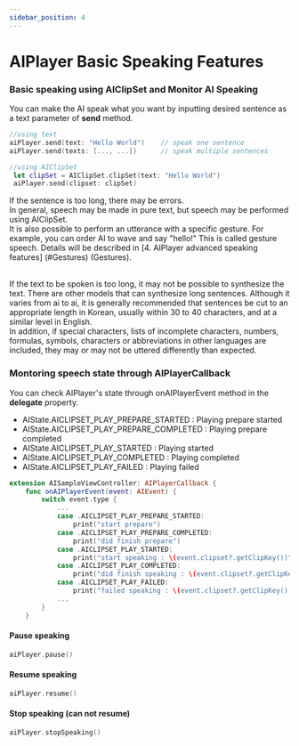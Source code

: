```yaml
---
sidebar_position: 4
---
```


# AIPlayer Basic Speaking Features

### Basic speaking using AIClipSet and Monitor AI Speaking

You can make the AI speak what you want by inputting desired sentence as a text parameter of __send__ method. 

  ```Swift
  //using text
  aiPlayer.send(text: "Hello World")	// speak one sentence
  aiPlayer.send(texts: [..., ...])		// speak multiple sentences
  
  //using AIClipSet
   let clipSet = AIClipSet.clipSet(text: "Hello World")
   aiPlayer.send(clipset: clipSet)
  ```

If the sentence is too long, there may be errors. <br/>
In general, speech may be made in pure text, but speech may be performed using AIClipSet. <br/>
It is also possible to perform an utterance with a specific gesture. For example, you can order AI to wave and say "hello!" This is called gesture speech. Details will be described in [4. AIPlayer advanced speaking features] (#Gestures) (Gestures). <br/> <br/>

If the text to be spoken is too long, it may not be possible to synthesize the text. There are other models that can synthesize long sentences. Although it varies from ai to ai, it is generally recommended that sentences be cut to an appropriate length in Korean, usually within 30 to 40 characters, and at a similar level in English. <br/>
In addition, if special characters, lists of incomplete characters, numbers, formulas, symbols, characters or abbreviations in other languages are included, they may or may not be uttered differently than expected.

### Montoring speech state through AIPlayerCallback

You can check AIPlayer's state through onAIPlayerEvent method in the __delegate__ property. 

- AIState.AICLIPSET_PLAY_PREPARE_STARTED : Playing prepare started
- AIState.AICLIPSET_PLAY_PREPARE_COMPLETED : Playing prepare completed
- AIState.AICLIPSET_PLAY_STARTED : Playing started
- AIState.AICLIPSET_PLAY_COMPLETED : Playing completed
- AIState.AICLIPSET_PLAY_FAILED : Playing failed

```Swift
extension AISampleViewController: AIPlayerCallback {
	func onAIPlayerEvent(event: AIEvent) {
	    switch event.type {
	    	...
	    	case .AICLIPSET_PLAY_PREPARE_STARTED:
                print("start prepare")
            case .AICLIPSET_PLAY_PREPARE_COMPLETED:
                print("did finish prepare")
            case .AICLIPSET_PLAY_STARTED:
                print("start speaking : \(event.clipset?.getClipKey())")
            case .AICLIPSET_PLAY_COMPLETED:
                print("did finish speaking : \(event.clipset?.getClipKey())")
			case .AICLIPSET_PLAY_FAILED:
				print("failed speaking : \(event.clipset?.getClipKey())")
	    	...
	    }
	}
```

#### Pause speaking

```Swift
aiPlayer.pause()
```

#### Resume speaking

```Swift
aiPlayer.resume()
```

#### Stop speaking (can not resume)

```Swift
aiPlayer.stopSpeaking()
```
